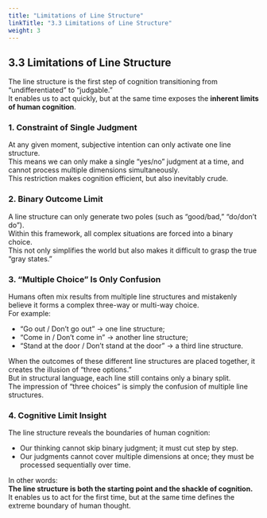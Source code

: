 ```yaml
---
title: "Limitations of Line Structure"
linkTitle: "3.3 Limitations of Line Structure"
weight: 3
---
```


## 3.3 Limitations of Line Structure  

The line structure is the first step of cognition transitioning from “undifferentiated” to “judgable.”  
It enables us to act quickly, but at the same time exposes the **inherent limits of human cognition**.  

### 1. Constraint of Single Judgment  
At any given moment, subjective intention can only activate one line structure.  
This means we can only make a single “yes/no” judgment at a time, and cannot process multiple dimensions simultaneously.  
This restriction makes cognition efficient, but also inevitably crude.  

### 2. Binary Outcome Limit  
A line structure can only generate two poles (such as “good/bad,” “do/don’t do”).  
Within this framework, all complex situations are forced into a binary choice.  
This not only simplifies the world but also makes it difficult to grasp the true “gray states.”  

### 3. “Multiple Choice” Is Only Confusion  
Humans often mix results from multiple line structures and mistakenly believe it forms a complex three-way or multi-way choice.  
For example:  
- “Go out / Don’t go out” → one line structure;  
- “Come in / Don’t come in” → another line structure;  
- “Stand at the door / Don’t stand at the door” → a third line structure.  

When the outcomes of these different line structures are placed together, it creates the illusion of “three options.”  
But in structural language, each line still contains only a binary split.  
The impression of “three choices” is simply the confusion of multiple line structures.  

### 4. Cognitive Limit Insight  
The line structure reveals the boundaries of human cognition:  
- Our thinking cannot skip binary judgment; it must cut step by step.  
- Our judgments cannot cover multiple dimensions at once; they must be processed sequentially over time.  

In other words:  
**The line structure is both the starting point and the shackle of cognition.**  
It enables us to act for the first time, but at the same time defines the extreme boundary of human thought.  
